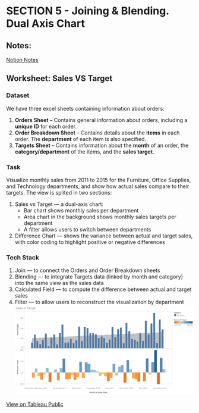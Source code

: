 # SECTION 5 - Joining & Blending. Dual Axis Chart
## Notes: 
[Notion Notes](https://humble-moose-4ea.notion.site/SECTION-5-259eba4a2d0c80849814c361b52f0efa?source=copy_link)
## Worksheet: Sales VS Target 
### Dataset
We have three excel sheets containing information about orders:
1. **Orders Sheet** – Contains general information about orders, including a **unique ID** for each order.
2. **Order Breakdown Sheet** – Contains details about the **items** in each order. The **department** of each item is also specified.
3. **Targets Sheet** – Contains information about the **month** of an order, the **category/department** of the items, and the **sales target**.
### Task
Visualize monthly sales from 2011 to 2015 for the Furniture, Office Supplies, and Technology departments, and show how actual sales compare to their targets.
The view is splited in two sections:
1. Sales vs Target — a dual-axis chart:
      - Bar chart shows monthly sales per department
      - Area chart in the background shows monthly sales targets per department
      - A filter allows users to switch between departments
2. Difference Chart — shows the variance between actual and target sales, with color coding to highlight positive or negative differences
### Tech Stack
1. Join — to connect the Orders and Order Breakdown sheets
2. Blending — to integrate Targets data (linked by month and category) into the same view as the sales data
3. Calculated Field — to compute the difference between actual and target sales
4. Filter — to allow users to reconstruct the visualization by department
![Preview](Sales-vs-Target.png)

[View on Tableau Public](https://public.tableau.com/views/Section5_17563063684790/SalesvsTarget?:language=en-US&:sid=&:redirect=auth&:display_count=n&:origin=viz_share_link)
